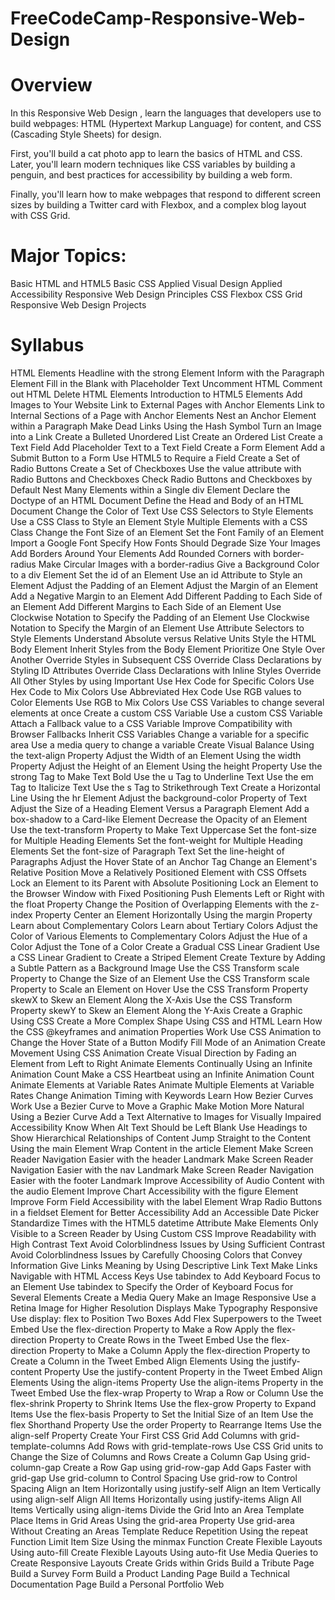 # FreeCodeCamp-Responsive-Web-Design
# Overview
In this Responsive Web Design , learn the languages that developers use to build webpages: HTML (Hypertext Markup Language) for content, and CSS (Cascading Style Sheets) for design.

First, you'll build a cat photo app to learn the basics of HTML and CSS. Later, you'll learn modern techniques like CSS variables by building a penguin, and best practices for accessibility by building a web form.

Finally, you'll learn how to make webpages that respond to different screen sizes by building a Twitter card with Flexbox, and a complex blog layout with CSS Grid.

# Major Topics:
Basic HTML and HTML5
Basic CSS
Applied Visual Design
Applied Accessibility
Responsive Web Design Principles
CSS Flexbox
CSS Grid
Responsive Web Design Projects

# Syllabus
HTML Elements
Headline with the strong Element
Inform with the Paragraph Element
Fill in the Blank with Placeholder Text
Uncomment HTML
Comment out HTML
Delete HTML Elements
Introduction to HTML5 Elements
Add Images to Your Website
Link to External Pages with Anchor Elements
Link to Internal Sections of a Page with Anchor Elements
Nest an Anchor Element within a Paragraph
Make Dead Links Using the Hash Symbol
Turn an Image into a Link
Create a Bulleted Unordered List
Create an Ordered List
Create a Text Field
Add Placeholder Text to a Text Field
Create a Form Element
Add a Submit Button to a Form
Use HTML5 to Require a Field
Create a Set of Radio Buttons
Create a Set of Checkboxes
Use the value attribute with Radio Buttons and Checkboxes
Check Radio Buttons and Checkboxes by Default
Nest Many Elements within a Single div Element
Declare the Doctype of an HTML Document
Define the Head and Body of an HTML Document
Change the Color of Text
Use CSS Selectors to Style Elements
Use a CSS Class to Style an Element
Style Multiple Elements with a CSS Class
Change the Font Size of an Element
Set the Font Family of an Element
Import a Google Font
Specify How Fonts Should Degrade
Size Your Images
Add Borders Around Your Elements
Add Rounded Corners with border-radius
Make Circular Images with a border-radius
Give a Background Color to a div Element
Set the id of an Element
Use an id Attribute to Style an Element
Adjust the Padding of an Element
Adjust the Margin of an Element
Add a Negative Margin to an Element
Add Different Padding to Each Side of an Element
Add Different Margins to Each Side of an Element
Use Clockwise Notation to Specify the Padding of an Element
Use Clockwise Notation to Specify the Margin of an Element
Use Attribute Selectors to Style Elements
Understand Absolute versus Relative Units
Style the HTML Body Element
Inherit Styles from the Body Element
Prioritize One Style Over Another
Override Styles in Subsequent CSS
Override Class Declarations by Styling ID Attributes
Override Class Declarations with Inline Styles
Override All Other Styles by using Important
Use Hex Code for Specific Colors
Use Hex Code to Mix Colors
Use Abbreviated Hex Code
Use RGB values to Color Elements
Use RGB to Mix Colors
Use CSS Variables to change several elements at once
Create a custom CSS Variable
Use a custom CSS Variable
Attach a Fallback value to a CSS Variable
Improve Compatibility with Browser Fallbacks
Inherit CSS Variables
Change a variable for a specific area
Use a media query to change a variable
Create Visual Balance Using the text-align Property
Adjust the Width of an Element Using the width Property
Adjust the Height of an Element Using the height Property
Use the strong Tag to Make Text Bold
Use the u Tag to Underline Text
Use the em Tag to Italicize Text
Use the s Tag to Strikethrough Text
Create a Horizontal Line Using the hr Element
Adjust the background-color Property of Text
Adjust the Size of a Heading Element Versus a Paragraph Element
Add a box-shadow to a Card-like Element
Decrease the Opacity of an Element
Use the text-transform Property to Make Text Uppercase
Set the font-size for Multiple Heading Elements
Set the font-weight for Multiple Heading Elements
Set the font-size of Paragraph Text
Set the line-height of Paragraphs
Adjust the Hover State of an Anchor Tag
Change an Element's Relative Position
Move a Relatively Positioned Element with CSS Offsets
Lock an Element to its Parent with Absolute Positioning
Lock an Element to the Browser Window with Fixed Positioning
Push Elements Left or Right with the float Property
Change the Position of Overlapping Elements with the z-index Property
Center an Element Horizontally Using the margin Property
Learn about Complementary Colors
Learn about Tertiary Colors
Adjust the Color of Various Elements to Complementary Colors
Adjust the Hue of a Color
Adjust the Tone of a Color
Create a Gradual CSS Linear Gradient
Use a CSS Linear Gradient to Create a Striped Element
Create Texture by Adding a Subtle Pattern as a Background Image
Use the CSS Transform scale Property to Change the Size of an Element
Use the CSS Transform scale Property to Scale an Element on Hover
Use the CSS Transform Property skewX to Skew an Element Along the X-Axis
Use the CSS Transform Property skewY to Skew an Element Along the Y-Axis
Create a Graphic Using CSS
Create a More Complex Shape Using CSS and HTML
Learn How the CSS @keyframes and animation Properties Work
Use CSS Animation to Change the Hover State of a Button
Modify Fill Mode of an Animation
Create Movement Using CSS Animation
Create Visual Direction by Fading an Element from Left to Right
Animate Elements Continually Using an Infinite Animation Count
Make a CSS Heartbeat using an Infinite Animation Count
Animate Elements at Variable Rates
Animate Multiple Elements at Variable Rates
Change Animation Timing with Keywords
Learn How Bezier Curves Work
Use a Bezier Curve to Move a Graphic
Make Motion More Natural Using a Bezier Curve
Add a Text Alternative to Images for Visually Impaired Accessibility
Know When Alt Text Should be Left Blank
Use Headings to Show Hierarchical Relationships of Content
Jump Straight to the Content Using the main Element
Wrap Content in the article Element
Make Screen Reader Navigation Easier with the header Landmark
Make Screen Reader Navigation Easier with the nav Landmark
Make Screen Reader Navigation Easier with the footer Landmark
Improve Accessibility of Audio Content with the audio Element
Improve Chart Accessibility with the figure Element
Improve Form Field Accessibility with the label Element
Wrap Radio Buttons in a fieldset Element for Better Accessibility
Add an Accessible Date Picker
Standardize Times with the HTML5 datetime Attribute
Make Elements Only Visible to a Screen Reader by Using Custom CSS
Improve Readability with High Contrast Text
Avoid Colorblindness Issues by Using Sufficient Contrast
Avoid Colorblindness Issues by Carefully Choosing Colors that Convey Information
Give Links Meaning by Using Descriptive Link Text
Make Links Navigable with HTML Access Keys
Use tabindex to Add Keyboard Focus to an Element
Use tabindex to Specify the Order of Keyboard Focus for Several Elements
Create a Media Query
Make an Image Responsive
Use a Retina Image for Higher Resolution Displays
Make Typography Responsive
Use display: flex to Position Two Boxes
Add Flex Superpowers to the Tweet Embed
Use the flex-direction Property to Make a Row
Apply the flex-direction Property to Create Rows in the Tweet Embed
Use the flex-direction Property to Make a Column
Apply the flex-direction Property to Create a Column in the Tweet Embed
Align Elements Using the justify-content Property
Use the justify-content Property in the Tweet Embed
Align Elements Using the align-items Property
Use the align-items Property in the Tweet Embed
Use the flex-wrap Property to Wrap a Row or Column
Use the flex-shrink Property to Shrink Items
Use the flex-grow Property to Expand Items
Use the flex-basis Property to Set the Initial Size of an Item
Use the flex Shorthand Property
Use the order Property to Rearrange Items
Use the align-self Property
Create Your First CSS Grid
Add Columns with grid-template-columns
Add Rows with grid-template-rows
Use CSS Grid units to Change the Size of Columns and Rows
Create a Column Gap Using grid-column-gap
Create a Row Gap using grid-row-gap
Add Gaps Faster with grid-gap
Use grid-column to Control Spacing
Use grid-row to Control Spacing
Align an Item Horizontally using justify-self
Align an Item Vertically using align-self
Align All Items Horizontally using justify-items
Align All Items Vertically using align-items
Divide the Grid Into an Area Template
Place Items in Grid Areas Using the grid-area Property
Use grid-area Without Creating an Areas Template
Reduce Repetition Using the repeat Function
Limit Item Size Using the minmax Function
Create Flexible Layouts Using auto-fill
Create Flexible Layouts Using auto-fit
Use Media Queries to Create Responsive Layouts
Create Grids within Grids
Build a Tribute Page
Build a Survey Form
Build a Product Landing Page
Build a Technical Documentation Page
Build a Personal Portfolio Web

